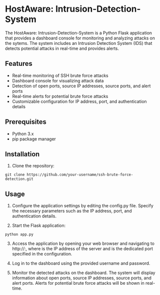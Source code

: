 # HostAware: Intrusion-Detection-System

The HostAware: Intrusion-Detection-System is a Python Flask application that provides a dashboard console for monitoring and analyzing attacks on the sytems. The system includes an Intrusion Detection System (IDS) that detects potential attacks in real-time and provides alerts.

## Features

- Real-time monitoring of SSH brute force attacks
- Dashboard console for visualizing attack data
- Detection of open ports, source IP addresses, source ports, and alert ports
- Real-time alerts for potential brute force attacks
- Customizable configuration for IP address, port, and authentication details

## Prerequisites

- Python 3.x
- pip package manager

## Installation

1. Clone the repository:

```shell
git clone https://github.com/your-username/ssh-brute-force-detection.git
```

## Usage

1. Configure the application settings by editing the config.py file. Specify the necessary parameters such as the IP address, port, and authentication details.

2. Start the Flask application:

```shell
python app.py
```

3. Access the application by opening your web browser and navigating to http://<server-ip>:<port>, where <server-ip> is the IP address of the server and <port> is the dedicated port specified in the configuration.

4. Log in to the dashboard using the provided username and password.

5. Monitor the detected attacks on the dashboard. The system will display information about open ports, source IP addresses, source ports, and alert ports. Alerts for potential brute force attacks will be shown in real-time.
